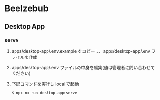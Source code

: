# Beelzebub

## Desktop App

### serve

1. apps/desktop-app/.env.example をコピーし、apps/desktop-app/.env ファイルを作成
1. apps/desktop-app/.env ファイルの中身を編集(値は管理者に問い合わせてください)
1. 下記コマンドを実行し local で起動

   ```
   $ npx nx run desktop-app:serve
   ```
